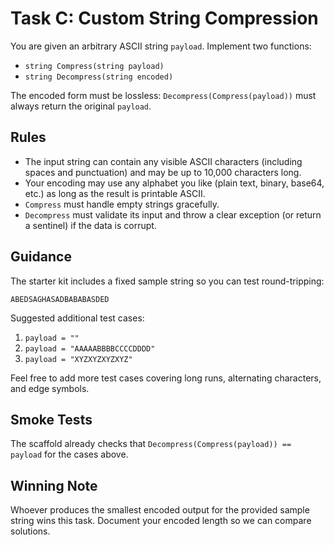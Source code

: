 ﻿# Task C: Custom String Compression

You are given an arbitrary ASCII string `payload`. Implement two functions:

- `string Compress(string payload)`
- `string Decompress(string encoded)`

The encoded form must be lossless: `Decompress(Compress(payload))` must always return the original `payload`.

## Rules

- The input string can contain any visible ASCII characters (including spaces and punctuation) and may be up to 10,000 characters long.
- Your encoding may use any alphabet you like (plain text, binary, base64, etc.) as long as the result is printable ASCII.
- `Compress` must handle empty strings gracefully.
- `Decompress` must validate its input and throw a clear exception (or return a sentinel) if the data is corrupt.

## Guidance

The starter kit includes a fixed sample string so you can test round-tripping:

```
ABEDSAGHASADBABABASDED
```

Suggested additional test cases:

1. `payload = ""`
2. `payload = "AAAAABBBBCCCCDDDD"`
3. `payload = "XYZXYZXYZXYZ"`

Feel free to add more test cases covering long runs, alternating characters, and edge symbols.

## Smoke Tests

The scaffold already checks that `Decompress(Compress(payload)) == payload` for the cases above.

## Winning Note

Whoever produces the smallest encoded output for the provided sample string wins this task. Document your encoded length so we can compare solutions.
